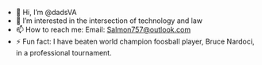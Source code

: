 - 👋 Hi, I’m @dadsVA
- 👀 I’m interested in the intersection of technology and law
- 📫 How to reach me: Email: Salmon757@outlook.com
- ⚡ Fun fact: I have beaten world champion foosball player, Bruce Nardoci, in a professional tournament.

<!---
dadsVA/dadsVA is a ✨ special ✨ repository because its `README.md` (this file) appears on your GitHub profile.
You can click the Preview link to take a look at your changes.
--->

